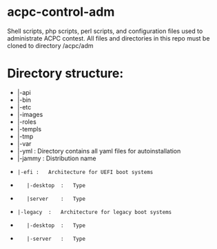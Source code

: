 # acpc-control-adm
Shell scripts, php scripts, perl scripts, and configuration files used to administrate ACPC contest. All files and directories in this repo must be cloned to directory /acpc/adm
# Directory structure:
* |-api
* |-bin
* |-etc
* |-images
* |-roles
* |-templs
* |-tmp
* |-var
* |-yml	: Directory contains all yaml files for autoinstallation
*   |-jammy	:	Distribution name
*     |-efi	:	Architecture for UEFI boot systems
*        |-desktop	:	Type
*        |server	:	Type
*     |-legacy	:	Architecture for legacy boot systems
*        |-desktop	:	Type
*        |-server	:	Type

